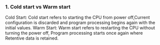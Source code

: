 ### 1. Cold start vs Warm start

Cold Start: Cold start refers to starting the CPU from power off,Current configuration is discarded and program processing begins again with the initial values. 
Warm Start: Warm start refers to restarting the CPU without turning the power off, Program processing starts once again where Retentive data is retained.
